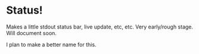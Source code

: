 Status!
=======

Makes a little stdout status bar, live update, etc, etc.
Very early/rough stage. Will document soon.

I plan to make a better name for this.